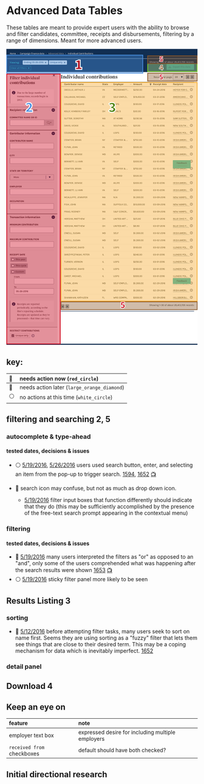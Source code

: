 # Advanced Data Tables

These tables are meant to provide expert users with the ability to browse and filter candidates, committee, receipts and disbursements, filtering by a range of dimensions. Meant for more advanced users.

![Image of data tables](assets/advanced-data-tables-key.png)

## key:

:red_circle:           | needs action now (`red_circle`)
:--------------------- | :------------------------------------------
:large_orange_diamond: | needs action later (`large_orange_diamond`)
:white_circle:         | no actions at this time (`white_circle`)

## filtering and searching 2, 5

### autocomplete & type-ahead

#### tested dates, decisions & issues

- :white_circle: [5/19/2016](https://github.com/18F/FEC/blob/master/test_scripts/2016-5-19.md), [5/26/2016](https://github.com/18F/FEC/blob/master/test_scripts/2016-5-26.md) users used search button, enter, and selecting an item from the pop-up to trigger search. [1594](https://github.com/18F/openFEC/issues/1594), [1652](https://github.com/18F/openFEC/issues/1652) [:tv:](assets/right_to_rise.gif)
- :large_orange_diamond: search icon may confuse, but not as much as drop down icon.

  - [5/19/2016](https://github.com/18F/FEC/blob/master/test_scripts/2016-5-19.md) filter input boxes that function differently should indicate that they do (this may be sufficiently accomplished by the presence of the free-text search prompt appearing in the contextual menu)

### filtering

#### tested dates, decisions & issues

- :red_circle: [5/19/2016](https://github.com/18F/FEC/blob/master/test_scripts/2016-5-19.md) many users interpreted the filters as "or" as opposed to an "and", only some of the users comprehended what was happening after the search results were shown [1653](https://github.com/18F/openFEC/issues/1653) [:tv:](assets/gates-sample.gif)
- :white_circle: [5/19/2016](https://github.com/18F/FEC/blob/master/test_scripts/2016-5-19.md) sticky filter panel more likely to be seen

## Results Listing 3

### sorting

- :large_orange_diamond: [5/12/2016]() before attempting filter tasks, many users seek to sort on name first. Seems they are using sorting as a "fuzzy" filter that lets them see things that are close to their desired term. This may be a coping mechanism for data which is inevitably imperfect. [1652](https://github.com/18F/openFEC/issues/1652)

### detail panel

## Download 4

## Keep an eye on

feature                    | note
:------------------------- | :------------------------------------------------
employer text box          | expressed desire for including multiple employers
`received from` checkboxes | default should have both checked?

## Initial directional research
